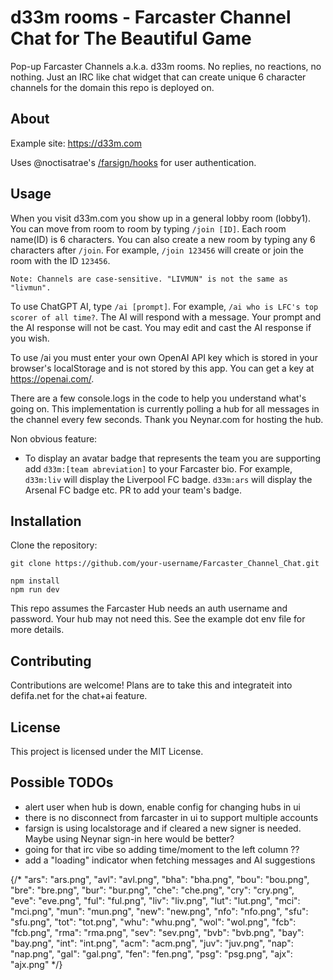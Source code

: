 # d33m rooms - Farcaster Channel Chat for The Beautiful Game

Pop-up Farcaster Channels a.k.a. d33m rooms. No replies, no reactions, no nothing. Just an IRC like chat widget that can create unique 6 character channels for the domain this repo is deployed on.

## About

Example site: https://d33m.com

Uses @noctisatrae's [/farsign/hooks](https://github.com/noctisatrae/farsign) for user authentication.

## Usage
When you visit d33m.com you show up in a general lobby room (lobby1). You can move from room to room by typing `/join [ID]`. Each room name(ID) is 6 characters. You can also create a new room by typing any 6 characters after `/join`. For example, `/join 123456` will create or join the room with the ID `123456`. 

`Note: Channels are case-sensitive. "LIVMUN" is not the same as "livmun".`

To use ChatGPT AI, type `/ai [prompt]`. For example, `/ai who is LFC's top scorer of all time?`. The AI will respond with a message. Your prompt and the AI response will not be cast. You may edit and cast the AI response if you wish.

To use /ai you must enter your own OpenAI API key which is stored in your browser's localStorage and is not stored by this app. You can get a key at https://openai.com/. 


There are a few console.logs in the code to help you understand what's going on. This implementation is currently polling a hub for all messages in the channel every few seconds. Thank you Neynar.com for hosting the hub.

Non obvious feature:

- To display an avatar badge that represents the team you are supporting add `d33m:[team abreviation]` to your Farcaster bio. For example, `d33m:liv` will display the Liverpool FC badge. `d33m:ars` will display the Arsenal FC badge etc. PR to add your team's badge.

## Installation

Clone the repository:

```shell
git clone https://github.com/your-username/Farcaster_Channel_Chat.git

npm install
npm run dev
```

This repo assumes the Farcaster Hub needs an auth username and password. Your hub may not need this. See the example dot env file for more details.

## Contributing

Contributions are welcome! Plans are to take this and integrateit into defifa.net for the chat+ai feature.

## License

This project is licensed under the MIT License.

## Possible TODOs

- alert user when hub is down, enable config for changing hubs in ui
- there is no disconnect from farcaster in ui to support multiple accounts
- farsign is using localstorage and if cleared a new signer is needed. Maybe using Neynar sign-in here would be better?
- going for that irc vibe so adding time/moment to the left column ??
- add a "loading" indicator when fetching messages and AI suggestions


{/*
   "ars": "ars.png",
    "avl": "avl.png",
    "bha": "bha.png",
    "bou": "bou.png",
    "bre": "bre.png",
    "bur": "bur.png",
    "che": "che.png",
    "cry": "cry.png",   
    "eve": "eve.png",
    "ful": "ful.png",
    "liv": "liv.png",
    "lut": "lut.png",
    "mci": "mci.png",
    "mun": "mun.png",
    "new": "new.png",
    "nfo": "nfo.png",
    "sfu": "sfu.png",
    "tot": "tot.png",
    "whu": "whu.png",
    "wol": "wol.png",
    "fcb": "fcb.png",
    "rma": "rma.png",
    "sev": "sev.png",
    "bvb": "bvb.png",
    "bay": "bay.png",
    "int": "int.png",
    "acm": "acm.png",
    "juv": "juv.png",
    "nap": "nap.png",
    "gal": "gal.png",
    "fen": "fen.png",
    "psg": "psg.png",
    "ajx": "ajx.png"
  */}
